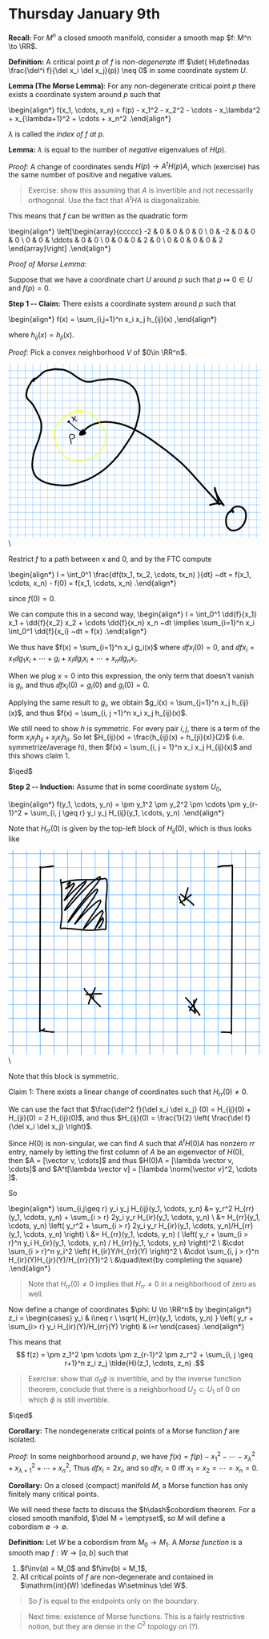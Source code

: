 # Thursday January 9th

**Recall:**
For $M^n$ a closed smooth manifold, consider a smooth map $f: M^n \to \RR$.

**Definition:**
A critical point $p$ of $f$ is *non-degenerate* iff $\det( H\definedas \frac{\del^i f}{\del x_i \del x_j}(p)) \neq 0$ in some coordinate system $U$.

**Lemma (The Morse Lemma)**:
For any non-degenerate critical point $p$ there exists a coordinate system around $p$ such that

\begin{align*}
f(x_1, \cdots, x_n) = f(p) - x_1^2 - x_2^2 - \cdots - x_\lambda^2 + x_{\lambda+1}^2 + \cdots + x_n^2
.\end{align*}

$\lambda$ is called the *index of $f$ at $p$*.

**Lemma:**
$\lambda$ is equal to the number of *negative* eigenvalues of $H(p)$.

*Proof:*
A change of coordinates sends $H(p) \to A^t H(p) A$, which (exercise) has the same number of positive and negative values.

> Exercise: show this assuming that $A$ is invertible and not necessarily orthogonal.
> Use the fact that $A^t H A$ is diagonalizable.

This means that $f$ can be written as the quadratic form

\begin{align*}
\left[\begin{array}{ccccc}
-2  & 0  & 0       & 0    & 0 \\
0   & -2 & 0       & 0    & 0 \\
0   & 0  & \ddots  &  0   & 0 \\
0   & 0  & 0       &  2   & 0 \\
0   & 0  & 0       &  0   & 2
\end{array}\right]
.\end{align*}

*Proof of Morse Lemma:*

Suppose that we have a coordinate chart $U$ around $p$ such that $p\mapsto 0\in U$ and $f(p) = 0$.

**Step 1 -- Claim:**
There exists a coordinate system around $p$ such that

\begin{align*}
f(x) = \sum_{i,j=1}^n x_i x_j h_{ij}(x)
,\end{align*}

where $h_{ij}(x) = h_{ji}(x)$.

*Proof:*
Pick a convex neighborhood $V$ of $0\in \RR^n$.

![Image](figures/2020-01-09-11:38.png)\

Restrict $f$ to a path between $x$ and $0$, and by the FTC compute

\begin{align*}
I = \int_0^1 \frac{df(tx_1, tx_2, \cdots, tx_n) }{dt}  ~dt = f(x_1, \cdots, x_n) - f(0) = f(x_1, \cdots, x_n)
.\end{align*}

since $f(0) = 0$.

We can compute this in a second way,
\begin{align*}
I = \int_0^1 \dd{f}{x_1} x_1 + \dd{f}{x_2} x_2 + \cdots \dd{f}{x_n} x_n ~dt
\implies \sum_{i=1}^n x_i \int_0^1  \dd{f}{x_i} ~dt = f(x)
.\end{align*}

We thus have $f(x) = \sum_{i=1}^n x_i g_i(x)$ where $\dd{f}{x_i}(0) = 0$,
and $\dd{f}{x_i} = x_1 \dd{g_1}{x_i} + \cdots + g_i + x_i \dd{g_i}{x_i} + \cdots + x_n \dd{g_n}{x_i}$.

When we plug $x = 0$ into this expression, the only term that doesn't vanish is $g_i$, and thus $\dd{f}{x_i}(0) = g_i(0)$ and $g_i(0) = 0$.

Applying the same result to $g_i$, we obtain $g_i(x) = \sum_{j=1}^n x_j h_{ij}(x)$, and thus $f(x)  = \sum_{i, j =1}^n x_i x_j h_{ij}(x)$.

We still need to show $h$ is symmetric.
For every pair $i, j$, there is a term of the form $x_i x_j h_{ij} + x_j x_i h_{ji}$.
So let $H_{ij}(x) = \frac{h_{ij}(x) + h_{ji}(x)}{2}$ (i.e. symmetrize/average $h$), then $f(x) = \sum_{i, j = 1}^n x_i x_j H_{ij}(x)$ and this shows claim 1.

$\qed$

**Step 2 -- Induction:**
Assume that in some coordinate system $U_0$,

\begin{align*}
f(y_1, \cdots, y_n) = \pm y_1^2 \pm y_2^2 \pm \cdots \pm y_{r-1}^2 + \sum_{i, j \geq r} y_i y_j H_{ij}(y_1, \cdots, y_n)
.\end{align*}


Note that $H_{rr}(0)$ is given by the top-left block of $H_{ij}(0)$, which is thus looks like

![Image](figures/2020-01-09-11:41.png)\

Note that this block is symmetric.

Claim 1:
There exists a linear change of coordinates such that $H_{rr}(0) \neq 0$.

We can use the fact that $\frac{\del^2 f}{\del x_i \del x_j} (0) = H_{ij}(0) + H_{ji}(0) = 2 H_{ij}(0)$, and thus $H_{ij}(0) = \frac{1}{2} \left( \frac{\del f}{\del x_i \del x_j} \right)$.

Since $H(0)$ is non-singular, we can find $A$ such that $A^t H(0) A$ has nonzero $rr$ entry, namely by letting the first column of $A$ be an eigenvector of $H(0)$, then $A = [\vector v, \cdots]$ and thus $H(0)A = [\lambda \vector v, \cdots]$ and $A^t[\lambda \vector v] = [\lambda \norm{\vector v}^2, \cdots ]$.

So

\begin{align*}
\sum_{i,j\geq r} y_i y_j H_{ij}(y_1, \cdots, y_n)
&= y_r^2 H_{rr}(y_1, \cdots, y_n) + \sum_{i > r} 2y_i y_r H_{ir}(y_1, \cdots, y_n) \\
&= H_{rr}(y_1, \cdots, y_n) \left(
y_r^2 + \sum_{i > r} 2y_i y_r H_{ir}(y_1, \cdots, y_n)/H_{rr}(y_1, \cdots, y_n)
\right) \\
&= H_{rr}(y_1, \cdots, y_n) (
\left( y_r + \sum_{i > r}^n y_i H_{ir}(y_1, \cdots, y_n) / H_{rr}(y_1, \cdots, y_n) \right)^2 \\
&\cdot \sum_{i > r}^n y_i^2 \left( H_{ir}Y/H_{rr}(Y) \right)^2 \\
&\cdot \sum_{i, j > r}^n H_{ir}(Y)H_{jr}(Y)/H_{rr}(Y))^2 \\
&\quad\text{by completing the square}
.\end{align*}

> Note that $H_{rr}(0) \neq 0$ implies that $H_{rr} \neq 0$ in a neighborhood of zero as well.

Now define a change of coordinates $\phi: U \to \RR^n$ by
\begin{align*}
z_i = \begin{cases}
y_i & i\neq r \\
\sqrt{ H_{rr}(y_1, \cdots, y_n) } \left( y_r + \sum_{i> r} y_i H_{ir}(Y)/H_{rr}(Y) \right) & i=r
\end{cases}
.\end{align*}

This means that
$$
f(z) = \pm z_1^2 \pm \cdots \pm z_{r-1}^2 \pm z_r^2 + \sum_{i, j \geq r+1}^n z_i z_j \tilde{H}(z_1, \cdots, z_n)
.$$

> Exercise: show that $d_0\phi$ is invertible, and by the inverse function theorem, conclude that there is a neighborhood $U_2 \subset U_1$ of 0 on which $\phi$ is still invertible.

$\qed$

**Corollary:**
The nondegenerate critical points of a Morse function $f$ are isolated.

*Proof:*
In some neighborhood around $p$, we have $f(x) = f(p) - x_1^2 - \cdots - x_\lambda^2 + x_{\lambda + 1}^2 + \cdots + x_n^2$,
Thus $\dd{f}{x_i} = 2x_i$, and so $\dd{f}{x_i} = 0$ iff $x_1 = x_2 = \cdots = x_n = 0$.

**Corollary:**
On a closed (compact) manifold $M$, a Morse function has only finitely many critical points.

We will need these facts to discuss the $h\dash$cobordism theorem.
For a closed smooth manifold, $\del M = \emptyset$, so $M$ will define a cobordism $\emptyset \to \emptyset$.

**Definition:**
Let $W$ be a cobordism from $M_0 \to M_1$.
A *Morse function* is a smooth map $f: W\to [a, b]$ such that

1. $f\inv(a) = M_0$ and $f\inv(b) = M_1$,
2. All critical points of $f$ are non-degenerate and contained in $\mathrm{int}(W) \definedas W\setminus \del W$.

> So $f$ is equal to the endpoints only on the boundary.

> Next time: existence of Morse functions. This is a fairly restrictive notion, but they are dense in the $C^2$ topology on (?).
